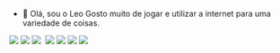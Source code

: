 - 👋 Olá, sou o Leo
Gosto muito de jogar e utilizar a internet para uma variedade de coisas.

<!---
jogador666/jogador666 is a ✨ special ✨ repository because its `README.md` (this file) appears on your GitHub profile.
You can click the Preview link to take a look at your changes.
--->
<img src="https://img.shields.io/badge/WhatsApp-25D366?style=for-the-badge&logo=whatsapp&logoColor=white"/>
<img src="https://img.shields.io/badge/PlayStation-003791?style=for-the-badge&logo=playstation&logoColor=white"/>                                                                                                        
<img src="https://img.shields.io/badge/Discord-5865F2?style=for-the-badge&logo=discord&logoColor=white"/>
<img scr="https://img.shields.io/badge/Epic%20Games-313131?style=for-the-badge&logo=Epic%20Games&logoColor=white"/>
<img src="https://img.shields.io/badge/Instagram-E4405F?style=for-the-badge&logo=instagram&logoColor=white"/>
<img src="https://img.shields.io/badge/TikTok-000000?style=for-the-badge&logo=tiktok&logoColor=white"/>
<img src="https://img.shields.io/badge/Google_Play-414141?style=for-the-badge&logo=google-play&logoColor=white"/>
<img src="https://img.shields.io/badge/YouTube-FF0000?style=for-the-badge&logo=youtube&logoColor=white"/>
